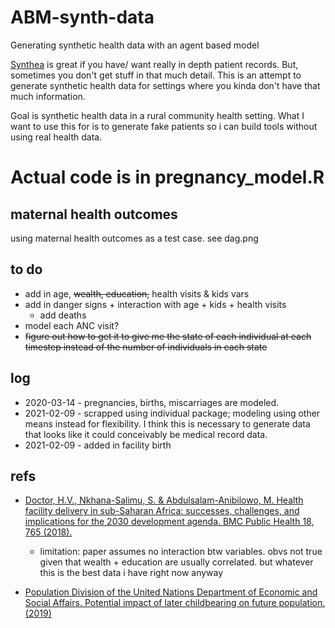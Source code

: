 # ABM-synth-data
Generating synthetic health data with an agent based model


[Synthea](https://github.com/synthetichealth/synthea) is great if you have/ want really in depth patient records. But, sometimes you don't get stuff in that much detail. This is an attempt to generate synthetic health data for settings where you kinda don't have that much information.


Goal is synthetic health data in a rural community health setting.
What I want to use this for is to generate fake patients so i can build tools without using real health data.

# Actual code is in pregnancy_model.R

## maternal health outcomes
using maternal health outcomes as a test case. see dag.png


## to do
* add in age, ~~wealth, education,~~ health visits & kids vars
* add in danger signs + interaction with age + kids + health visits
  * add deaths
* model each ANC visit?
* ~~figure out how to get it to give me the state of each individual at each timestep instead of the number of individuals in each state~~


## log
* 2020-03-14 - pregnancies, births, miscarriages are modeled.
* 2021-02-09 - scrapped using individual package; modeling using other means instead for flexibility. I think this is necessary to generate data that looks like it could conceivably be medical record data.
* 2021-02-09 - added in facility birth



## refs
* [Doctor, H.V., Nkhana-Salimu, S. & Abdulsalam-Anibilowo, M. Health facility delivery in sub-Saharan Africa: successes, challenges, and implications for the 2030 development agenda. BMC Public Health 18, 765 (2018).](https://bmcpublichealth.biomedcentral.com/articles/10.1186/s12889-018-5695-z/tables/4)
  *  limitation: paper assumes no interaction btw variables. obvs not true given that wealth + education are usually correlated. but whatever this is the best data i have right now anyway


* [Population Division of the United Nations Department of Economic and Social Affairs. Potential impact of later childbearing on future population.(2019)](https://www.un.org/en/development/desa/population/publications/pdf/popfacts/PopFacts_2019-5.pdf)
